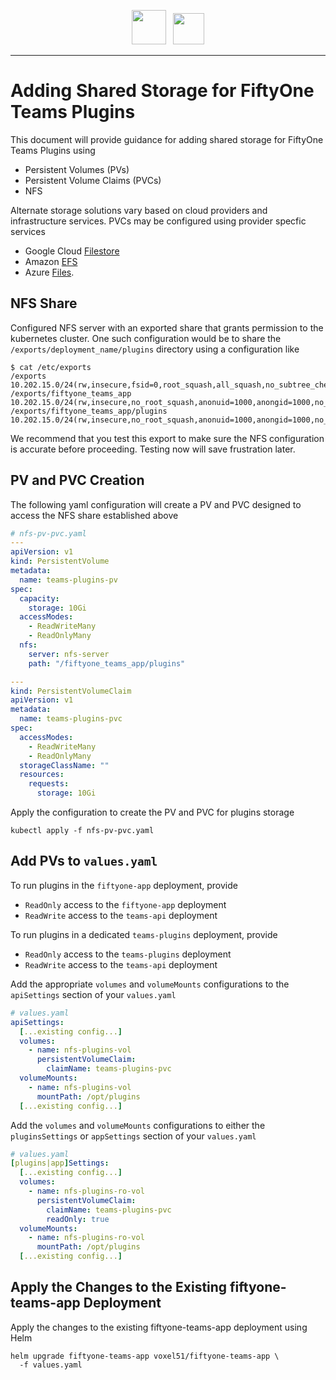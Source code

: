 <div align="center">
<p align="center">

<img src="https://user-images.githubusercontent.com/25985824/106288517-2422e000-6216-11eb-871d-26ad2e7b1e59.png" height="55px"> &nbsp;
<img src="https://user-images.githubusercontent.com/25985824/106288518-24bb7680-6216-11eb-8f10-60052c519586.png" height="50px">

</p>
</div>

---

# Adding Shared Storage for FiftyOne Teams Plugins

This document will provide guidance for adding shared storage for FiftyOne Teams Plugins using

* Persistent Volumes (PVs)
* Persistent Volume Claims (PVCs)
* NFS

Alternate storage solutions vary based on cloud providers and infrastructure services.
PVCs may be configured using provider specfic services

* Google Cloud [Filestore](https://cloud.google.com/filestore/docs)
* Amazon [EFS](https://aws.amazon.com/efs/)
* Azure [Files](https://learn.microsoft.com/en-us/azure/storage/files/).

## NFS Share

Configured NFS server with an exported share that grants permission to the kubernetes cluster.
One such configuration would be to share the `/exports/deployment_name/plugins` directory using a configuration like

```shell
$ cat /etc/exports
/exports 10.202.15.0/24(rw,insecure,fsid=0,root_squash,all_squash,no_subtree_check)
/exports/fiftyone_teams_app 10.202.15.0/24(rw,insecure,no_root_squash,anonuid=1000,anongid=1000,no_subtree_check)
/exports/fiftyone_teams_app/plugins 10.202.15.0/24(rw,insecure,no_root_squash,anonuid=1000,anongid=1000,no_subtree_check)
```

We recommend that you test this export to make sure the NFS configuration is accurate before proceeding.
Testing now will save frustration later.

## PV and PVC Creation

The following yaml configuration will create a PV and PVC designed to access the NFS share established above

```yaml
# nfs-pv-pvc.yaml
---
apiVersion: v1
kind: PersistentVolume
metadata:
  name: teams-plugins-pv
spec:
  capacity:
    storage: 10Gi
  accessModes:
    - ReadWriteMany
    - ReadOnlyMany
  nfs:
    server: nfs-server
    path: "/fiftyone_teams_app/plugins"

---
kind: PersistentVolumeClaim
apiVersion: v1
metadata:
  name: teams-plugins-pvc
spec:
  accessModes:
    - ReadWriteMany
    - ReadOnlyMany
  storageClassName: ""
  resources:
    requests:
      storage: 10Gi
```

Apply the configuration to create the PV and PVC for plugins storage

```shell
kubectl apply -f nfs-pv-pvc.yaml
```

## Add PVs to `values.yaml`

To run plugins in the `fiftyone-app` deployment, provide

* `ReadOnly` access to the `fiftyone-app` deployment
* `ReadWrite` access to the `teams-api` deployment

To run plugins in a dedicated `teams-plugins` deployment, provide

* `ReadOnly` access to the `teams-plugins` deployment
* `ReadWrite` access to the `teams-api` deployment

Add the appropriate `volumes` and `volumeMounts` configurations to the `apiSettings` section of your `values.yaml`

```yaml
# values.yaml
apiSettings:
  [...existing config...]
  volumes:
    - name: nfs-plugins-vol
      persistentVolumeClaim:
        claimName: teams-plugins-pvc
  volumeMounts:
    - name: nfs-plugins-vol
      mountPath: /opt/plugins
  [...existing config...]
```

Add the `volumes` and `volumeMounts` configurations to either the `pluginsSettings` or `appSettings` section of your `values.yaml`

```yaml
# values.yaml
[plugins|app]Settings:
  [...existing config...]
  volumes:
    - name: nfs-plugins-ro-vol
      persistentVolumeClaim:
        claimName: teams-plugins-pvc
        readOnly: true
  volumeMounts:
    - name: nfs-plugins-ro-vol
      mountPath: /opt/plugins
  [...existing config...]
```

## Apply the Changes to the Existing fiftyone-teams-app Deployment

Apply the changes to the existing fiftyone-teams-app deployment using Helm

```shell
helm upgrade fiftyone-teams-app voxel51/fiftyone-teams-app \
  -f values.yaml
```
